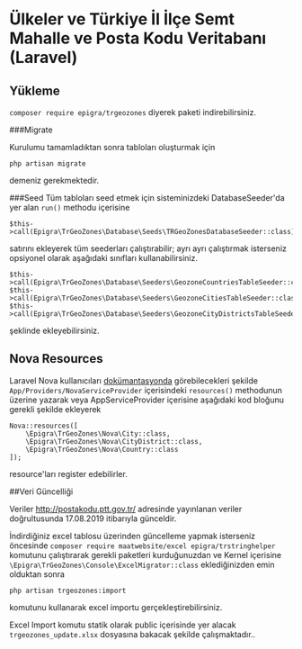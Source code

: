 # Ülkeler ve Türkiye İl İlçe Semt Mahalle ve Posta Kodu Veritabanı (Laravel) 

## Yükleme

`composer require epigra/trgeozones` diyerek paketi indirebilirsiniz.

###Migrate

Kurulumu tamamladıktan sonra tabloları oluşturmak için

```
php artisan migrate
```

demeniz gerekmektedir.

###Seed
Tüm tabloları seed etmek için sisteminizdeki DatabaseSeeder'da yer alan `run()` methodu içerisine

```
$this->call(Epigra\TrGeoZones\Database\Seeds\TRGeoZonesDatabaseSeeder::class);
```

satırını ekleyerek tüm seederları çalıştırabilir; ayrı ayrı çalıştırmak isterseniz opsiyonel olarak aşağıdaki sınıfları kullanabilirsiniz.

```
$this->call(Epigra\TrGeoZones\Database\Seeders\GeozoneCountriesTableSeeder::class);
$this->call(Epigra\TrGeoZones\Database\Seeders\GeozoneCitiesTableSeeder::class);
$this->call(Epigra\TrGeoZones\Database\Seeders\GeozoneCityDistrictsTableSeeder::class);
```

şeklinde ekleyebilirsiniz.

## Nova Resources
Laravel Nova kullanıcıları [dokümantasyonda](https://nova.laravel.com/docs/2.0/resources/#registering-resources) görebilecekleri şekilde 
`App/Providers/NovaServiceProvider` içerisindeki `resources()` methodunun üzerine yazarak veya AppServiceProvider içerisine aşağıdaki kod bloğunu gerekli şekilde ekleyerek

```
Nova::resources([
	\Epigra\TrGeoZones\Nova\City::class,
	\Epigra\TrGeoZones\Nova\CityDistrict::class,
	\Epigra\TrGeoZones\Nova\Country::class
]);

```
resource'ları register edebilirler.


##Veri Güncelliği

Veriler http://postakodu.ptt.gov.tr/ adresinde yayınlanan veriler doğrultusunda 17.08.2019 itibarıyla günceldir.

İndirdiğiniz excel tablosu üzerinden güncelleme yapmak isterseniz öncesinde `composer require maatwebsite/excel epigra/trstringhelper` komutunu çalıştırarak gerekli paketleri kurduğunuzdan ve Kernel içerisine `\Epigra\TrGeoZones\Console\ExcelMigrator::class` eklediğinizden emin olduktan sonra 

```
php artisan trgeozones:import
```

komutunu kullanarak excel importu gerçekleştirebilirsiniz.

Excel Import komutu statik olarak public içerisinde yer alacak `trgeozones_update.xlsx` dosyasına bakacak şekilde çalışmaktadır..



